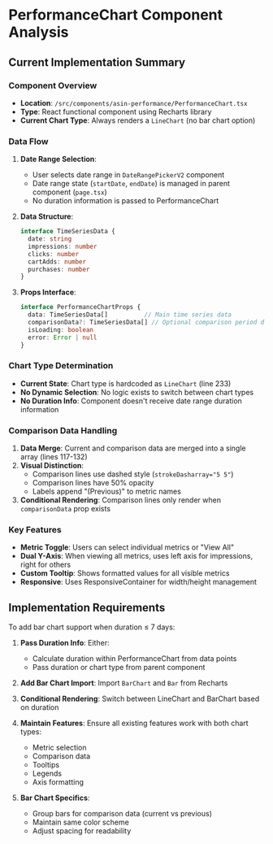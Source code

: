 # PerformanceChart Component Analysis

## Current Implementation Summary

### Component Overview
- **Location**: `/src/components/asin-performance/PerformanceChart.tsx`
- **Type**: React functional component using Recharts library
- **Current Chart Type**: Always renders a `LineChart` (no bar chart option)

### Data Flow
1. **Date Range Selection**: 
   - User selects date range in `DateRangePickerV2` component
   - Date range state (`startDate`, `endDate`) is managed in parent component (`page.tsx`)
   - No duration information is passed to PerformanceChart

2. **Data Structure**:
   ```typescript
   interface TimeSeriesData {
     date: string
     impressions: number
     clicks: number
     cartAdds: number
     purchases: number
   }
   ```

3. **Props Interface**:
   ```typescript
   interface PerformanceChartProps {
     data: TimeSeriesData[]          // Main time series data
     comparisonData?: TimeSeriesData[] // Optional comparison period data
     isLoading: boolean
     error: Error | null
   }
   ```

### Chart Type Determination
- **Current State**: Chart type is hardcoded as `LineChart` (line 233)
- **No Dynamic Selection**: No logic exists to switch between chart types
- **No Duration Info**: Component doesn't receive date range duration information

### Comparison Data Handling
1. **Data Merge**: Current and comparison data are merged into a single array (lines 117-132)
2. **Visual Distinction**: 
   - Comparison lines use dashed style (`strokeDasharray="5 5"`)
   - Comparison lines have 50% opacity
   - Labels append "(Previous)" to metric names
3. **Conditional Rendering**: Comparison lines only render when `comparisonData` prop exists

### Key Features
- **Metric Toggle**: Users can select individual metrics or "View All"
- **Dual Y-Axis**: When viewing all metrics, uses left axis for impressions, right for others
- **Custom Tooltip**: Shows formatted values for all visible metrics
- **Responsive**: Uses ResponsiveContainer for width/height management

## Implementation Requirements

To add bar chart support when duration ≤ 7 days:

1. **Pass Duration Info**: Either:
   - Calculate duration within PerformanceChart from data points
   - Pass duration or chart type from parent component
   
2. **Add Bar Chart Import**: Import `BarChart` and `Bar` from Recharts

3. **Conditional Rendering**: Switch between LineChart and BarChart based on duration

4. **Maintain Features**: Ensure all existing features work with both chart types:
   - Metric selection
   - Comparison data
   - Tooltips
   - Legends
   - Axis formatting

5. **Bar Chart Specifics**:
   - Group bars for comparison data (current vs previous)
   - Maintain same color scheme
   - Adjust spacing for readability